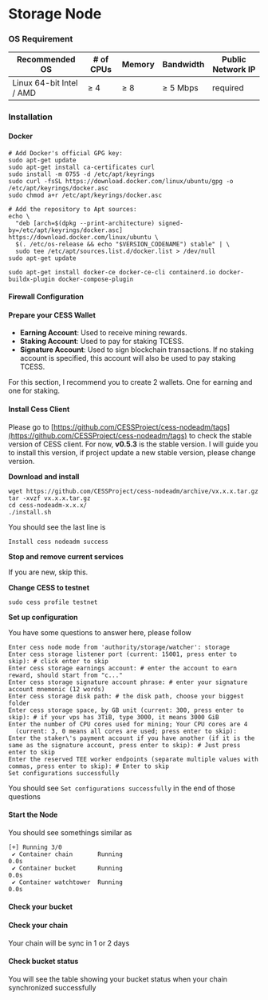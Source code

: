 # Storage Node

### OS Requirement <a href="#os-requirement" id="os-requirement"></a>

| Recommended OS           | # of CPUs | Memory | Bandwidth | Public Network IP |
| ------------------------ | --------- | ------ | --------- | ----------------- |
| Linux 64-bit Intel / AMD | ≥ 4       | ≥ 8    | ≥ 5 Mbps  | required          |

### Installation <a href="#installation" id="installation"></a>

#### Docker <a href="#docker" id="docker"></a>

```
# Add Docker's official GPG key:
sudo apt-get update
sudo apt-get install ca-certificates curl
sudo install -m 0755 -d /etc/apt/keyrings
sudo curl -fsSL https://download.docker.com/linux/ubuntu/gpg -o /etc/apt/keyrings/docker.asc
sudo chmod a+r /etc/apt/keyrings/docker.asc

# Add the repository to Apt sources:
echo \
  "deb [arch=$(dpkg --print-architecture) signed-by=/etc/apt/keyrings/docker.asc] https://download.docker.com/linux/ubuntu \
  $(. /etc/os-release && echo "$VERSION_CODENAME") stable" | \
  sudo tee /etc/apt/sources.list.d/docker.list > /dev/null
sudo apt-get update
```

```
sudo apt-get install docker-ce docker-ce-cli containerd.io docker-buildx-plugin docker-compose-plugin
```

#### Firewall Configuration <a href="#firewall-configuration" id="firewall-configuration"></a>

#### Prepare your CESS Wallet <a href="#prepare-your-cess-wallet" id="prepare-your-cess-wallet"></a>

* **Earning Account**: Used to receive mining rewards.
* **Staking Account**: Used to pay for staking TCESS.
* **Signature Account**: Used to sign blockchain transactions. If no staking account is specified, this account will also be used to pay staking TCESS.

For this section, I recommend you to create 2 wallets. One for earning and one for staking.

#### Install Cess Client <a href="#install-cess-client" id="install-cess-client"></a>

Please go to [https://github.com/CESSProject/cess-nodeadm/tags](https://github.com/CESSProject/cess-nodeadm/tags) to check the stable version of CESS client. For now, **v0.5.3** is the stable version. I will guide you to install this version, if project update a new stable version, please change version.

**Download and install**

```
wget https://github.com/CESSProject/cess-nodeadm/archive/vx.x.x.tar.gz
tar -xvzf vx.x.x.tar.gz
cd cess-nodeadm-x.x.x/
./install.sh
```

You should see the last line is

```
Install cess nodeadm success
```

**Stop and remove current services**

If you are new, skip this.

**Change CESS to testnet**

```
sudo cess profile testnet
```

**Set up configuration**

You have some questions to answer here, please follow

```
Enter cess node mode from 'authority/storage/watcher': storage
Enter cess storage listener port (current: 15001, press enter to skip): # click enter to skip
Enter cess storage earnings account: # enter the account to earn reward, should start from "c..."
Enter cess storage signature account phrase: # enter your signature account mnemonic (12 words)
Enter cess storage disk path: # the disk path, choose your biggest folder
Enter cess storage space, by GB unit (current: 300, press enter to skip): # if your vps has 3TiB, type 3000, it means 3000 GiB
Enter the number of CPU cores used for mining; Your CPU cores are 4
  (current: 3, 0 means all cores are used; press enter to skip): 
Enter the staker\'s payment account if you have another (if it is the same as the signature account, press enter to skip): # Just press enter to skip
Enter the reserved TEE worker endpoints (separate multiple values with commas, press enter to skip): # Enter to skip
Set configurations successfully
```

You should see `Set configurations successfully` in the end of those questions

#### Start the Node <a href="#start-the-node" id="start-the-node"></a>

You should see somethings similar as

```
[+] Running 3/0
 ✔ Container chain       Running                                                0.0s
 ✔ Container bucket      Running                                                0.0s
 ✔ Container watchtower  Running                                                0.0s
```

#### Check your bucket <a href="#check-your-bucket" id="check-your-bucket"></a>

#### Check your chain <a href="#check-your-chain" id="check-your-chain"></a>

Your chain will be sync in 1 or 2 days

#### Check bucket status <a href="#check-bucket-status" id="check-bucket-status"></a>

You will see the table showing your bucket status when your chain synchronized successfully
